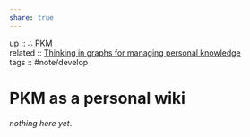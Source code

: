 ```yaml
---  
share: true  
---  
```

up :: [∴ PKM](./%E2%88%B4-PKM.md)  
related :: [Thinking in graphs for managing personal knowledge](./Thinking-in-graphs-for-managing-personal-knowledge.md)  
tags :: #note/develop   
  
# PKM as a personal wiki  
*nothing here yet*.